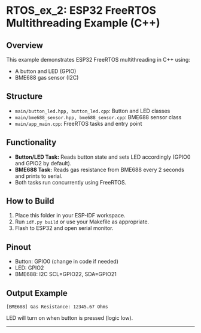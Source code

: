 # RTOS_ex_2: ESP32 FreeRTOS Multithreading Example (C++)

## Overview
This example demonstrates ESP32 FreeRTOS multithreading in C++ using:
- A button and LED (GPIO)
- BME688 gas sensor (I2C)

## Structure
- `main/button_led.hpp, button_led.cpp`: Button and LED classes
- `main/bme688_sensor.hpp, bme688_sensor.cpp`: BME688 sensor class
- `main/app_main.cpp`: FreeRTOS tasks and entry point

## Functionality
- **Button/LED Task:** Reads button state and sets LED accordingly (GPIO0 and GPIO2 by default).
- **BME688 Task:** Reads gas resistance from BME688 every 2 seconds and prints to serial.
- Both tasks run concurrently using FreeRTOS.

## How to Build
1. Place this folder in your ESP-IDF workspace.
2. Run `idf.py build` or use your Makefile as appropriate.
3. Flash to ESP32 and open serial monitor.

## Pinout
- Button: GPIO0 (change in code if needed)
- LED: GPIO2
- BME688: I2C SCL=GPIO22, SDA=GPIO21

## Output Example
```
[BME688] Gas Resistance: 12345.67 Ohms
```
LED will turn on when button is pressed (logic low).

---
